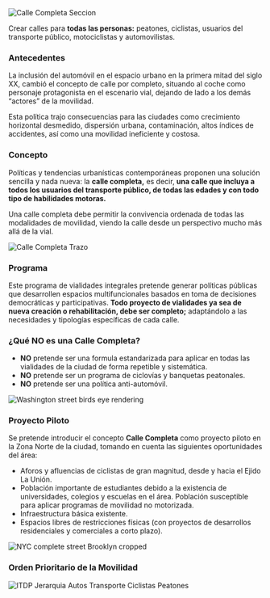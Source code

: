 
<img class="img-responsive" src="calle-completa/calle-completa-seccion.jpg" alt="Calle Completa Seccion">

Crear calles para **todas las personas:** peatones, ciclistas, usuarios del transporte público, motociclistas y automovilistas.

### Antecedentes

La inclusión del automóvil en el espacio urbano en la primera mitad del siglo XX, cambió el concepto de calle por completo, situando al coche como personaje protagonista en el escenario vial, dejando de lado a los demás “actores” de la movilidad.

Esta política trajo consecuencias para las ciudades como crecimiento horizontal desmedido, dispersión urbana, contaminación, altos índices de accidentes, así como una movilidad ineficiente y costosa.

### Concepto

Políticas y tendencias urbanísticas contemporáneas proponen una solución sencilla y nada nueva: la **calle completa,** es decir, **una calle que incluya a todos los usuarios del transporte público, de todas las edades y con todo tipo de habilidades motoras.**

Una calle completa debe permitir la convivencia ordenada de todas las modalidades de movilidad, viendo la calle desde un perspectivo mucho más allá de la vial.

<img class="img-responsive" src="calle-completa/calle-completa-trazo.jpg" alt="Calle Completa Trazo">

### Programa

Este programa de vialidades integrales pretende generar políticas públicas que desarrollen espacios multifuncionales basados en toma de decisiones democráticas y participativas. **Todo proyecto de vialidades ya sea de nueva creación o rehabilitación, debe ser completo;** adaptándolo a las necesidades y tipologías específicas de cada calle.

### ¿Qué NO es una Calle Completa?

* **NO** pretende ser una formula estandarizada para aplicar en todas las vialidades de la ciudad de forma repetible y sistemática.
* **NO** pretende ser un programa de ciclovías y banquetas peatonales.
* **NO** pretende ser una política anti-automóvil.

<img class="img-responsive" src="calle-completa/washington-street-birds-eye-rendering.jpg" alt="Washington street birds eye rendering">

### Proyecto Piloto

Se pretende introducir el concepto **Calle Completa** como proyecto piloto en la Zona Norte de la ciudad, tomando en cuenta las siguientes oportunidades del área:

* Aforos y afluencias de ciclistas de gran magnitud, desde y hacia el Ejido La Unión.
* Población importante de estudiantes debido a la existencia de universidades, colegios y escuelas en el área. Población susceptible para aplicar programas de movilidad no motorizada.
* Infraestructura básica existente.
* Espacios libres de restricciones físicas (con proyectos de desarrollos residenciales y comerciales a corto plazo).

<img class="img-responsive" src="calle-completa/nyc-complete-street-brooklyn-cropped.jpg" alt="NYC complete street Brooklyn cropped">

### Orden Prioritario de la Movilidad

<img class="img-responsive" src="calle-completa/itdp-jerarquia-autos-transporte-ciclistas-peatones.jpg" alt="ITDP Jerarquia Autos Transporte Ciclistas Peatones">
